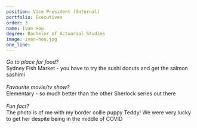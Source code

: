 ```yaml
---
position: Vice President (Internal)
portfolio: Executives
order: 3
name: Ivan Hou
degree: Bachelor of Actuarial Studies
image: ivan-hou.jpg
one_line:
---
```

*Go to place for food?*
<br>
Sydney Fish Market - you have to try the sushi donuts and get the salmon sashimi
<br><br>
*Favourite movie/tv show?*
<br>
Elementary - so much better than the other Sherlock series out there
<br><br>
*Fun fact?*
<br>
The photo is of me with my border collie puppy Teddy! We were very lucky to get her despite being in the middle of COVID